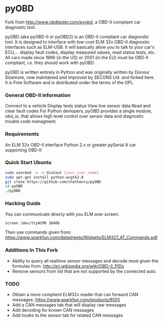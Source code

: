 pyOBD
=====

Fork from http://www.obdtester.com/pyobd, a OBD-II compliant car diagnostic tool.

pyOBD (aka pyOBD-II or pyOBD2) is an OBD-II compliant car diagnostic tool. It is designed to interface with low-cost ELM 32x OBD-II diagnostic interfaces such as ELM-USB. It will basically allow you to talk to your car's ECU,... display fault codes, display measured values, read status tests, etc. All cars made since 1996 (in the US) or 2001 (in the EU) must be OBD-II compliant, i.e. they should work with pyOBD.

pyOBD is written entirely in Python and was originally written by Donour Sizemore, now maintained and improved by SECONS Ltd. and forked here.  It is Free Software and is distributed under the terms of the GPL.

### General OBD-II information
Connect to a vehicle	Display tests status	View live sensor data	Read and clear fault codes
For Python devlopers, pyOBD provides a single module, obd_io, that allows high level control over sensor data and diagnostic trouble code managment.

### Requirements
An ELM 32x OBD-II interface
Python 2.x or greater
pySerial
A car supporting OBD-II

### Quick Start Ubuntu
```bash
sudo usermod -a -G dialout [your_user_name]
sudo apt-get install python-wxgtk2.8
git clone https://github.com/chethenry/pyOBD
cd pyOBD
./pyOBD
```

### Hacking Guide
You can communicate directy with you ELM over screen.
```bash
screen /dev/ttyACM0 38400
```
Then use commands given from:
https://www.sparkfun.com/datasheets/Widgets/ELM327_AT_Commands.pdf

### Additions In This Fork
* Ability to query all realtime sensor messages and decode most given the formulas from: http://en.wikipedia.org/wiki/OBD-II_PIDs
* Remove sensors from list that are not supported by the connected auto.

### TODO
* Obtain a more complient ELM32x reader that can forward CAN messages: https://www.sparkfun.com/products/9555
* Add a CAN messages tab that will display raw messages
* Add decoding for known CAN messages
* Add hooks to the sensor tab for related CAN messages

